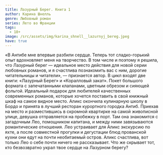 ```yaml
---
title: Лазурный Берег. Книга 1
author: Карина Шнелль
genre: Любовный роман
series: Лето во Франции
tags:
  - 18+
image: /src/assets/img/karina_shnell__lazurnyj_bereg.jpeg
have: true
---
```

«В Антибе мне впервые разбили сердце. Теперь тот сладко-горький опыт вдохновляет меня на творчество. В том числе и поэтому я решила, что Лазурный берег — идеальное место действия для новой серии любовных романов, и я счастлива познакомить вас с ним, дорогие читательницы и читатели», — признается автор. В цикл входят две книги: «Лазурный Берег» и «Коралловый закат». Покет большого формата с запечатанными клапанами, цветным обрезом и сияющей фольгой. Идеальный подарок для любителей качественных современных романов, которые хочется поставить в свой книжный шкаф на самое видное место. Аликс окончила кулинарную школу в Бордо и принята в лучший ресторан курортного городка Антиб. Приехав на место и разместившись в скромной квартирке на самой живописной улице, девушка отправляется на пробежку в порт. Там она знакомится с загадочным Лео, помощником капитана, и между ними завязываются романтические отношения. Лео устраивает для Аликс экскурсию по яхте, а после совместной прогулки и дегустации блюд прованской кухни они едут на почти необитаемый остров. Аликс счастлива, вот только Лео о себе почти ничего не рассказывает. Что же скрывает тот, кто безвозвратно украл твое сердце на Лазурном берегу?
